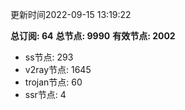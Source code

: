更新时间2022-09-15 13:19:22

**总订阅: 64**
**总节点: 9990**
**有效节点: 2002**
- ss节点: 293
- v2ray节点: 1645
- trojan节点: 60
- ssr节点: 4
